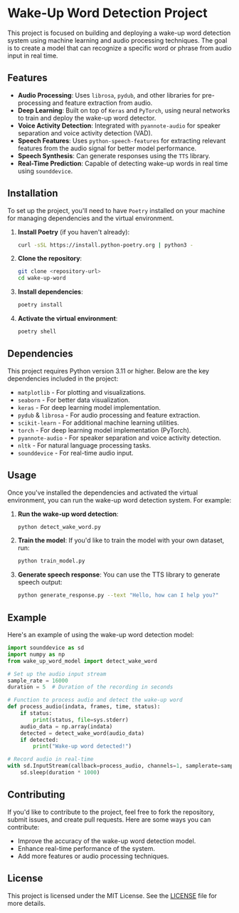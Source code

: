 
# Wake-Up Word Detection Project

This project is focused on building and deploying a wake-up word detection system using machine learning and audio processing techniques. The goal is to create a model that can recognize a specific word or phrase from audio input in real time.

## Features

- **Audio Processing**: Uses `librosa`, `pydub`, and other libraries for pre-processing and feature extraction from audio.
- **Deep Learning**: Built on top of `Keras` and `PyTorch`, using neural networks to train and deploy the wake-up word detector.
- **Voice Activity Detection**: Integrated with `pyannote-audio` for speaker separation and voice activity detection (VAD).
- **Speech Features**: Uses `python-speech-features` for extracting relevant features from the audio signal for better model performance.
- **Speech Synthesis**: Can generate responses using the `TTS` library.
- **Real-Time Prediction**: Capable of detecting wake-up words in real time using `sounddevice`.

## Installation

To set up the project, you'll need to have `Poetry` installed on your machine for managing dependencies and the virtual environment.

1. **Install Poetry** (if you haven't already):
   ```bash
   curl -sSL https://install.python-poetry.org | python3 -
   ```

2. **Clone the repository**:
   ```bash
   git clone <repository-url>
   cd wake-up-word
   ```

3. **Install dependencies**:
   ```bash
   poetry install
   ```

4. **Activate the virtual environment**:
   ```bash
   poetry shell
   ```

## Dependencies

This project requires Python version 3.11 or higher. Below are the key dependencies included in the project:

- `matplotlib` - For plotting and visualizations.
- `seaborn` - For better data visualization.
- `keras` - For deep learning model implementation.
- `pydub` & `librosa` - For audio processing and feature extraction.
- `scikit-learn` - For additional machine learning utilities.
- `torch` - For deep learning model implementation (PyTorch).
- `pyannote-audio` - For speaker separation and voice activity detection.
- `nltk` - For natural language processing tasks.
- `sounddevice` - For real-time audio input.

## Usage

Once you've installed the dependencies and activated the virtual environment, you can run the wake-up word detection system. For example:

1. **Run the wake-up word detection**:
   ```bash
   python detect_wake_word.py
   ```

2. **Train the model**:
   If you'd like to train the model with your own dataset, run:
   ```bash
   python train_model.py
   ```

3. **Generate speech response**:
   You can use the TTS library to generate speech output:
   ```bash
   python generate_response.py --text "Hello, how can I help you?"
   ```

## Example

Here's an example of using the wake-up word detection model:

```python
import sounddevice as sd
import numpy as np
from wake_up_word_model import detect_wake_word

# Set up the audio input stream
sample_rate = 16000
duration = 5  # Duration of the recording in seconds

# Function to process audio and detect the wake-up word
def process_audio(indata, frames, time, status):
    if status:
        print(status, file=sys.stderr)
    audio_data = np.array(indata)
    detected = detect_wake_word(audio_data)
    if detected:
        print("Wake-up word detected!")

# Record audio in real-time
with sd.InputStream(callback=process_audio, channels=1, samplerate=sample_rate):
    sd.sleep(duration * 1000)
```

## Contributing

If you'd like to contribute to the project, feel free to fork the repository, submit issues, and create pull requests. Here are some ways you can contribute:

- Improve the accuracy of the wake-up word detection model.
- Enhance real-time performance of the system.
- Add more features or audio processing techniques.

## License

This project is licensed under the MIT License. See the [LICENSE](LICENSE) file for more details.

